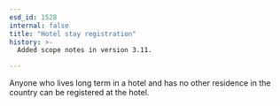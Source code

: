 ```yaml
---
esd_id: 1528
internal: false
title: "Hotel stay registration"
history: >-
  Added scope notes in version 3.11.

---
```


Anyone who lives long term in a hotel and has no other residence in the country can be registered at the hotel.

